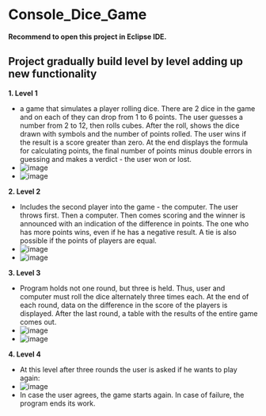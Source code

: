 # Console_Dice_Game

**Recommend to open this project in Eclipse IDE.** 

## Project gradually build level by level adding up new functionality
****1. Level 1****
   - a game that simulates a player rolling dice. There are 2 dice in the game and on each of they can drop from 1 to 6 points. The user guesses a number from 2 to 12, then rolls cubes. After the roll, shows the dice drawn with symbols and the number of points rolled. The user wins if the result is a score greater than zero. At the end displays the formula for calculating points, the final number of points minus double errors in guessing and makes a verdict - the user won or lost.
   - ![image](https://user-images.githubusercontent.com/64947293/169842196-61c464da-3ac4-4e04-92bc-b7ad315b8205.png)
   - ![image](https://user-images.githubusercontent.com/64947293/169842261-8f180339-4b06-43c2-a1e9-0619905b4087.png)

****2. Level 2****
   - Includes the second player into the game - the computer. The user throws first. Then a computer. Then comes scoring and the winner is announced with an indication of the difference in points. The one who has more points wins, even if he has a negative result. A tie is also possible if the points of players are equal.
   - ![image](https://user-images.githubusercontent.com/64947293/169842791-26811bbf-6f42-4635-a9ef-3d993b060d75.png)
   - ![image](https://user-images.githubusercontent.com/64947293/169842915-54d60db7-2413-4240-ab48-7810deab7c91.png)

****3. Level 3****
   - Program holds not one round, but three is held. Thus, user and computer must roll the dice alternately three times each. At the end of each round, data on the difference in the score of the players is displayed. After the last round, a table with the results of the entire game comes out.
   - ![image](https://user-images.githubusercontent.com/64947293/169843759-17d3c662-a6cc-4419-8b25-365b8e035113.png)
   - ![image](https://user-images.githubusercontent.com/64947293/169843829-76f8b5af-3ba1-4fc8-be47-f3f1b1eeba41.png)

****4. Level 4****
   - At this level after three rounds the user is asked if he wants to play again:
   - ![image](https://user-images.githubusercontent.com/64947293/169844170-36457f53-16db-4b0f-9c8e-60cbd8e4a320.png)
   - In case the user agrees, the game starts again. In case of failure, the program ends its work.
